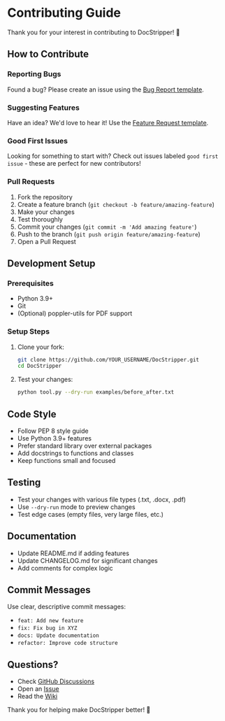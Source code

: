 # Contributing Guide

Thank you for your interest in contributing to DocStripper! 🎉

## How to Contribute

### Reporting Bugs

Found a bug? Please create an issue using the [Bug Report template](https://github.com/kiku-jw/DocStripper/issues/new?template=bug_report.md).

### Suggesting Features

Have an idea? We'd love to hear it! Use the [Feature Request template](https://github.com/kiku-jw/DocStripper/issues/new?template=feature_request.md).

### Good First Issues

Looking for something to start with? Check out issues labeled `good first issue` - these are perfect for new contributors!

### Pull Requests

1. Fork the repository
2. Create a feature branch (`git checkout -b feature/amazing-feature`)
3. Make your changes
4. Test thoroughly
5. Commit your changes (`git commit -m 'Add amazing feature'`)
6. Push to the branch (`git push origin feature/amazing-feature`)
7. Open a Pull Request

## Development Setup

### Prerequisites

- Python 3.9+
- Git
- (Optional) poppler-utils for PDF support

### Setup Steps

1. Clone your fork:
   ```bash
   git clone https://github.com/YOUR_USERNAME/DocStripper.git
   cd DocStripper
   ```

2. Test your changes:
   ```bash
   python tool.py --dry-run examples/before_after.txt
   ```

## Code Style

- Follow PEP 8 style guide
- Use Python 3.9+ features
- Prefer standard library over external packages
- Add docstrings to functions and classes
- Keep functions small and focused

## Testing

- Test your changes with various file types (.txt, .docx, .pdf)
- Use `--dry-run` mode to preview changes
- Test edge cases (empty files, very large files, etc.)

## Documentation

- Update README.md if adding features
- Update CHANGELOG.md for significant changes
- Add comments for complex logic

## Commit Messages

Use clear, descriptive commit messages:
- `feat: Add new feature`
- `fix: Fix bug in XYZ`
- `docs: Update documentation`
- `refactor: Improve code structure`

## Questions?

- Check [GitHub Discussions](https://github.com/kiku-jw/DocStripper/discussions)
- Open an [Issue](https://github.com/kiku-jw/DocStripper/issues)
- Read the [Wiki](https://github.com/kiku-jw/DocStripper/wiki)

Thank you for helping make DocStripper better! 🙏
